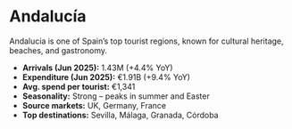 # Andalucía

Andalucía is one of Spain’s top tourist regions, known for cultural heritage, beaches, and gastronomy.  

- **Arrivals (Jun 2025):** 1.43M (+4.4% YoY)  
- **Expenditure (Jun 2025):** €1.91B (+9.4% YoY)  
- **Avg. spend per tourist:** €1,341  
- **Seasonality:** Strong – peaks in summer and Easter  
- **Source markets:** UK, Germany, France  
- **Top destinations:** Sevilla, Málaga, Granada, Córdoba  